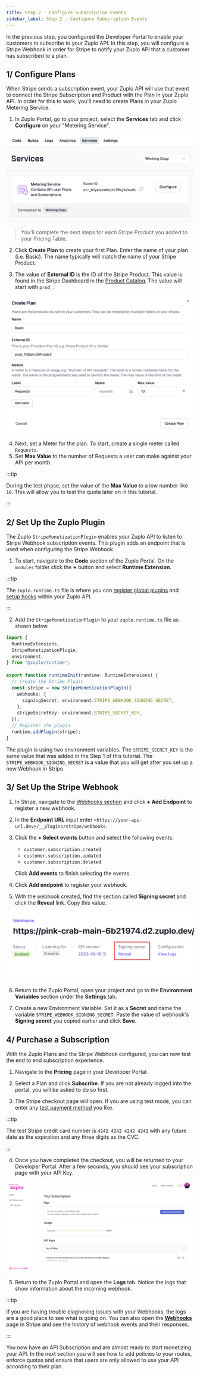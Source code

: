 ```yaml
---
title: Step 2 - Configure Subscription Events
sidebar_label: Step 2 - Configure Subscription Events
---
```


In the previous step, you configured the Developer Portal to enable your
customers to subscribe to your Zuplo API. In this step, you will configure a
Stripe Webhook in order for Stripe to notify your Zuplo API that a customer has
subscribed to a plan.

## 1/ Configure Plans

When Stripe sends a subscription event, your Zuplo API will use that event to
connect the Stripe Subscription and Product with the Plan in your Zuplo API. In
order for this to work, you'll need to create Plans in your Zuplo Metering
Service.

1. In Zuplo Portal, go to your project, select the **Services** tab and click
   **Configure** on your "Metering Service".

![Metering Service](../../public/media/monetization-webhook-setup/image.png)

> You'll complete the next steps for each Stripe Product you added to your
> Pricing Table.

2. Click **Create Plan** to create your first Plan. Enter the name of your plan
   (i.e. Basic). The name typically will match the name of your Stripe Product.

3. The value of **External ID** is the ID of the Stripe Product. This value is
   found in the Stripe Dashboard in the
   [Product Catalog](https://dashboard.stripe.com/products). The value will
   start with `prod_`.

![Plan](../../public/media/monetization-webhook-setup/image-1.png)

4. Next, set a Meter for the plan. To start, create a single meter called
   `Requests`.
5. Set **Max Value** to the number of Requests a user can make against your API
   per month.

:::tip

During the test phase, set the value of the **Max Value** to a low number like
`10`. This will allow you to test the quota later on in this tutorial.

:::

## 2/ Set Up the Zuplo Plugin

The Zuplo `StripeMonetizationPlugin` enables your Zuplo API to listen to Stripe
Webhook subscription events. This plugin adds an endpoint that is used when
configuring the Stripe Webhook.

1. To start, navigate to the **Code** section of the Zuplo Portal. On the
   `modules` folder click the **+** button and select **Runtime Extension**.

:::tip

The `zuplo.runtime.ts` file is where you can
[register global plugins](https://zuplo.com/docs/articles/runtime-extensions#plugin-and-handler-extensions)
and [setup hooks](https://zuplo.com/docs/articles/runtime-extensions#hooks)
within your Zuplo API.

:::

2. Add the `StripeMonetizationPlugin` to your `zuplo.runtime.ts` file as shown
   below.

```ts
import {
  RuntimeExtensions,
  StripeMonetizationPlugin,
  environment,
} from "@zuplo/runtime";

export function runtimeInit(runtime: RuntimeExtensions) {
  // Create the Stripe Plugin
  const stripe = new StripeMonetizationPlugin({
    webhooks: {
      signingSecret: environment.STRIPE_WEBHOOK_SIGNING_SECRET,
    },
    stripeSecretKey: environment.STRIPE_SECRET_KEY,
  });
  // Register the plugin
  runtime.addPlugin(stripe);
}
```

The plugin is using two environment variables. The `STRIPE_SECRET_KEY` is the
same value that was added in the Step 1 of this tutorial. The
`STRIPE_WEBHOOK_SIGNING_SECRET` is a value that you will get after you set up a
new Webhook in Stripe.

## 3/ Set Up the Stripe Webhook

1. In Stripe, navigate to the
   [Webhooks section](https://dashboard.stripe.com/test/webhooks) and click **+
   Add Endpoint** to register a new webhook.

2. In the **Endpoint URL** input enter
   `<https://your-api-url.dev>/__plugins/stripe/webhooks`.

3. Click the **+ Select events** button and select the following events:

   - `customer.subscription.created`
   - `customer.subscription.updated`
   - `customer.subscription.deleted`

   Click **Add events** to finish selecting the events.

4. Click **Add endpoint** to register your webhook.

5. With the webhook created, find the section called **Signing secret** and
   click the **Reveal** link. Copy this value.

![alt text](../../public/media/monetization-webhook-setup/image-2.png)

6. Return to the Zuplo Portal, open your project and go to the **Environment
   Variables** section under the **Settings** tab.

7. Create a new Environment Variable. Set it as a **Secret** and name the
   variable `STRIPE_WEBHOOK_SIGNING_SECRET`. Paste the value of webhook's
   **Signing secret** you copied earlier and click **Save**.

## 4/ Purchase a Subscription

With the Zuplo Plans and the Stripe Webhook configured, you can now test the end
to end subscription experience.

1. Navigate to the **Pricing** page in your Developer Portal.

2. Select a Plan and click **Subscribe**. If you are not already logged into the
   portal, you will be asked to do so first.

3. The Stripe checkout page will open. If you are using test mode, you can enter
   any [test payment method](https://docs.stripe.com/testing) you like.

:::tip

The test Stripe credit card number is `4242 4242 4242 4242` with any future date
as the expiration and any three digits as the CVC.

:::

4. Once you have completed the checkout, you will be returned to your Developer
   Portal. After a few seconds, you should see your subscription page with your
   API Key.

![Successful subscription](../../public/media/monetization-webhook-setup/image-3.png)

5. Return to the Zuplo Portal and open the **Logs** tab. Notice the logs that
   show information about the incoming webhook.

:::tip

If you are having trouble diagnosing issues with your Webhooks, the logs are a
good place to see what is going on. You can also open the
[**Webhooks**](https://dashboard.stripe.com/webhooks) page in Stripe and see the
history of webhook events and their responses.

:::

You now have an API Subscription and are almost ready to start monetizing your
API. In the next section you will see how to add policies to your routes,
enforce quotas and ensure that users are only allowed to use your API according
to their plan.
